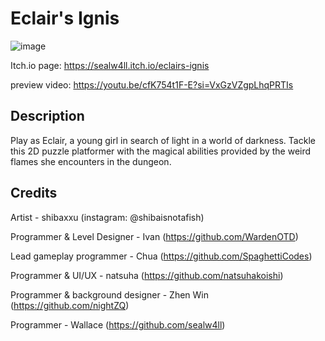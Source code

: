 # Eclair's Ignis
![image](https://github.com/user-attachments/assets/103ecb25-98d6-4c7d-a2a8-a71331b9c200)

Itch.io page: https://sealw4ll.itch.io/eclairs-ignis

preview video: https://youtu.be/cfK754t1F-E?si=VxGzVZgpLhqPRTIs
## Description
Play as Eclair, a young girl in search of light in a world of darkness.
Tackle this 2D puzzle platformer with the magical abilities provided by the weird flames she encounters in the dungeon.

## Credits
Artist - shibaxxu (instagram: @shibaisnotafish)

Programmer & Level Designer - Ivan (https://github.com/WardenOTD)

Lead gameplay programmer - Chua (https://github.com/SpaghettiCodes) 

Programmer & UI/UX - natsuha (https://github.com/natsuhakoishi)

Programmer & background designer - Zhen Win (https://github.com/nightZQ)

Programmer - Wallace (https://github.com/sealw4ll)
